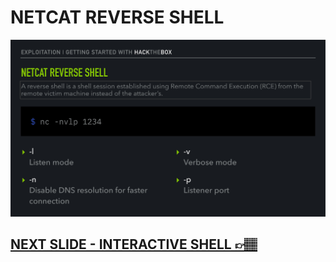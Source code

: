 # NETCAT REVERSE SHELL

![Slide10](/assets_/slides10.jpg)

## [NEXT SLIDE  - INTERACTIVE SHELL 👉🏽](11-slide.md)
